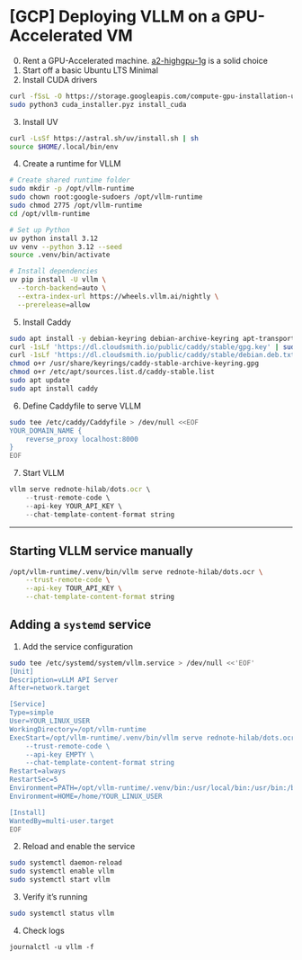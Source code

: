 # [GCP] Deploying VLLM on a GPU-Accelerated VM

0. Rent a GPU-Accelerated machine. [a2-highgpu-1g](https://gcloud-compute.com/a2-highgpu-1g.html) is a solid choice
1. Start off a basic Ubuntu LTS Minimal
2. Install CUDA drivers

```bash
curl -fSsL -O https://storage.googleapis.com/compute-gpu-installation-us/installer/latest/cuda_installer.pyz
sudo python3 cuda_installer.pyz install_cuda
```

3. Install UV

```bash
curl -LsSf https://astral.sh/uv/install.sh | sh
source $HOME/.local/bin/env
```

4. Create a runtime for VLLM

```bash
# Create shared runtime folder
sudo mkdir -p /opt/vllm-runtime
sudo chown root:google-sudoers /opt/vllm-runtime
sudo chmod 2775 /opt/vllm-runtime
cd /opt/vllm-runtime

# Set up Python
uv python install 3.12
uv venv --python 3.12 --seed
source .venv/bin/activate

# Install dependencies
uv pip install -U vllm \
  --torch-backend=auto \
  --extra-index-url https://wheels.vllm.ai/nightly \
  --prerelease=allow
```

5. Install Caddy

```bash
sudo apt install -y debian-keyring debian-archive-keyring apt-transport-https curl
curl -1sLf 'https://dl.cloudsmith.io/public/caddy/stable/gpg.key' | sudo gpg --dearmor -o /usr/share/keyrings/caddy-stable-archive-keyring.gpg
curl -1sLf 'https://dl.cloudsmith.io/public/caddy/stable/debian.deb.txt' | sudo tee /etc/apt/sources.list.d/caddy-stable.list
chmod o+r /usr/share/keyrings/caddy-stable-archive-keyring.gpg
chmod o+r /etc/apt/sources.list.d/caddy-stable.list
sudo apt update
sudo apt install caddy
```

6. Define Caddyfile to serve VLLM

```bash
sudo tee /etc/caddy/Caddyfile > /dev/null <<EOF
YOUR_DOMAIN_NAME {
    reverse_proxy localhost:8000
}
EOF

```

7. Start VLLM

```jsx
vllm serve rednote-hilab/dots.ocr \
    --trust-remote-code \
    --api-key YOUR_API_KEY \
    --chat-template-content-format string
```

---

## Starting VLLM service manually

```bash
/opt/vllm-runtime/.venv/bin/vllm serve rednote-hilab/dots.ocr \
    --trust-remote-code \
    --api-key TOUR_API_KEY \
    --chat-template-content-format string
 ```

## Adding a `systemd` service

1. Add the service configuration

```bash
sudo tee /etc/systemd/system/vllm.service > /dev/null <<'EOF'
[Unit]
Description=vLLM API Server
After=network.target

[Service]
Type=simple
User=YOUR_LINUX_USER
WorkingDirectory=/opt/vllm-runtime
ExecStart=/opt/vllm-runtime/.venv/bin/vllm serve rednote-hilab/dots.ocr \
    --trust-remote-code \
    --api-key EMPTY \
    --chat-template-content-format string
Restart=always
RestartSec=5
Environment=PATH=/opt/vllm-runtime/.venv/bin:/usr/local/bin:/usr/bin:/bin
Environment=HOME=/home/YOUR_LINUX_USER

[Install]
WantedBy=multi-user.target
EOF
```

2. Reload and enable the service

```bash
sudo systemctl daemon-reload
sudo systemctl enable vllm
sudo systemctl start vllm
```

3. Verify it’s running

```bash
sudo systemctl status vllm
```

4. Check logs

```
journalctl -u vllm -f
```
